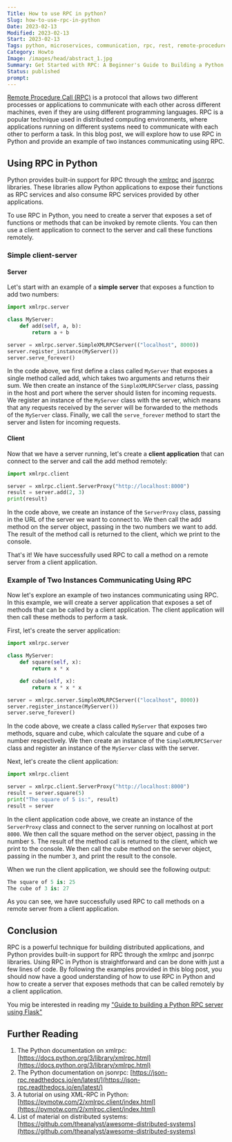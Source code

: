 ```yaml
---
Title: How to use RPC in python?
Slug: how-to-use-rpc-in-python
Date: 2023-02-13
Modified: 2023-02-13
Start: 2023-02-13
Tags: python, microservices, communication, rpc, rest, remote-procedure-call, xmlrpc, jsonrpc, distributed-computing, client-server, server, client, SimpleXMLRPCServer, ServerProxy, remote-communication, Flask
Category: Howto
Image: /images/head/abstract_1.jpg
Summary: Get Started with RPC: A Beginner's Guide to Building a Python RPC Server Using xmlrpc and jsonrpc.
Status: published
prompt:
---
```


[Remote Procedure Call (RPC)](https://en.wikipedia.org/wiki/Remote_procedure_call) is a protocol that allows two different processes or applications to communicate with each other across different machines, even if they are using different programming languages. RPC is a popular technique used in distributed computing environments, where applications running on different systems need to communicate with each other to perform a task. In this blog post, we will explore how to use RPC in Python and provide an example of two instances communicating using RPC.

## Using RPC in Python
Python provides built-in support for RPC through the [xmlrpc](https://docs.python.org/3/library/xmlrpc.html) and [jsonrpc](https://json-rpc.readthedocs.io/en/latest/) libraries. These libraries allow Python applications to expose their functions as RPC services and also consume RPC services provided by other applications.

To use RPC in Python, you need to create a server that exposes a set of functions or methods that can be invoked by remote clients. You can then use a client application to connect to the server and call these functions remotely.

### Simple client-server
#### Server
Let's start with an example of a **simple server** that exposes a function to add two numbers:

```python
import xmlrpc.server

class MyServer:
    def add(self, a, b):
        return a + b

server = xmlrpc.server.SimpleXMLRPCServer(("localhost", 8000))
server.register_instance(MyServer())
server.serve_forever()

```

In the code above, we first define a class called `MyServer` that exposes a single method called add, which takes two arguments and returns their sum. We then create an instance of the `SimpleXMLRPCServer` class, passing in the host and port where the server should listen for incoming requests. We register an instance of the `MyServer` class with the server, which means that any requests received by the server will be forwarded to the methods of the `MyServer` class. Finally, we call the `serve_forever` method to start the server and listen for incoming requests.

#### Client
Now that we have a server running, let's create a **client application** that can connect to the server and call the add method remotely:

```python
import xmlrpc.client

server = xmlrpc.client.ServerProxy("http://localhost:8000")
result = server.add(2, 3)
print(result)

```

In the code above, we create an instance of the `ServerProxy` class, passing in the URL of the server we want to connect to. We then call the add method on the server object, passing in the two numbers we want to add. The result of the method call is returned to the client, which we print to the console.

That's it! We have successfully used RPC to call a method on a remote server from a client application.

### Example of Two Instances Communicating Using RPC 
Now let's explore an example of two instances communicating using RPC. In this example, we will create a server application that exposes a set of methods that can be called by a client application. The client application will then call these methods to perform a task.

First, let's create the server application:

```python
import xmlrpc.server

class MyServer:
    def square(self, x):
        return x * x

    def cube(self, x):
        return x * x * x

server = xmlrpc.server.SimpleXMLRPCServer(("localhost", 8000))
server.register_instance(MyServer())
server.serve_forever()

```

In the code above, we create a class called `MyServer` that exposes two methods, square and cube, which calculate the square and cube of a number respectively. We then create an instance of the `SimpleXMLRPCServer` class and register an instance of the `MyServer` class with the server.

Next, let's create the client application:

```python
import xmlrpc.client

server = xmlrpc.client.ServerProxy("http://localhost:8000")
result = server.square(5)
print("The square of 5 is:", result)
result = server

```

In the client application code above, we create an instance of the `ServerProxy` class and connect to the server running on localhost at port `8000`. We then call the square method on the server object, passing in the number `5`. The result of the method call is returned to the client, which we print to the console. We then call the cube method on the server object, passing in the number `3`, and print the result to the console.

When we run the client application, we should see the following output:

```python
The square of 5 is: 25
The cube of 3 is: 27
```

As you can see, we have successfully used RPC to call methods on a remote server from a client application.

## Conclusion 
RPC is a powerful technique for building distributed applications, and Python provides built-in support for RPC through the xmlrpc and jsonrpc libraries. Using RPC in Python is straightforward and can be done with just a few lines of code. By following the examples provided in this blog post, you should now have a good understanding of how to use RPC in Python and how to create a server that exposes methods that can be called remotely by a client application.

You mig be interested in reading my ["Guide to building a Python RPC server using Flask"](./guide-building-python-rpc-server-using-flask)

## Further Reading
1.  The Python documentation on xmlrpc: [https://docs.python.org/3/library/xmlrpc.html](https://docs.python.org/3/library/xmlrpc.html)
2.  The Python documentation on jsonrpc: 
	[https://json-rpc.readthedocs.io/en/latest/](https://json-rpc.readthedocs.io/en/latest/)
1.  A tutorial on using XML-RPC in Python: [https://pymotw.com/2/xmlrpc.client/index.html](https://pymotw.com/2/xmlrpc.client/index.html)
4.  List of material on distributed systems:
	[https://github.com/theanalyst/awesome-distributed-systems](https://github.com/theanalyst/awesome-distributed-systems)
